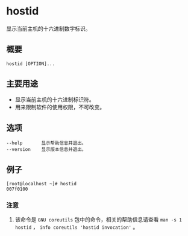 #  hostid

显示当前主机的十六进制数字标识。

##  概要

    
    
    hostid [OPTION]...
    

##  主要用途

  * 显示当前主机的十六进制标识符。 
  * 用来限制软件的使用权限，不可改变。 

##  选项

    
    
    --help       显示帮助信息并退出。
    --version    显示版本信息并退出。
    

##  例子

    
    
    [root@localhost ~]# hostid
    007f0100
    

###  注意

  1. 该命令是 ` GNU coreutils ` 包中的命令，相关的帮助信息请查看 ` man -s 1 hostid ` ， ` info coreutils 'hostid invocation' ` 。 

